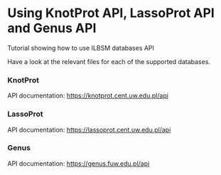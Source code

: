 # Using KnotProt API, LassoProt API and Genus API
Tutorial showing how to use ILBSM databases API

Have a look at the relevant files for each of the supported databases.

### KnotProt
API documentation: https://knotprot.cent.uw.edu.pl/api

### LassoProt
API documentation: https://lassoprot.cent.uw.edu.pl/api

### Genus
API documentation: https://genus.fuw.edu.pl/api
